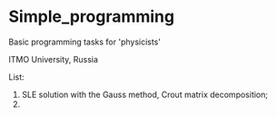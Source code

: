 # Simple_programming

Basic programming tasks for 'physicists'

ITMO University, Russia 

List:

1) SLE solution with the Gauss method, Crout matrix decomposition;
2) 

